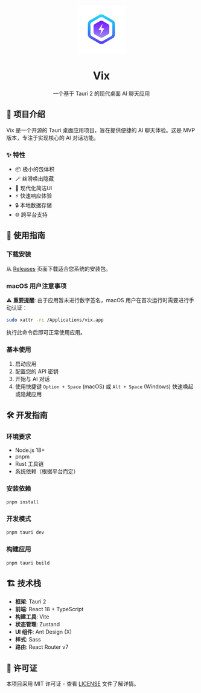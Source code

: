 <div align="center">
  <img src="src/assets/logo.png" alt="Vix Logo" width="128" height="128">
  <h1>Vix</h1>
  <p>一个基于 Tauri 2 的现代桌面 AI 聊天应用</p>
</div>

## 📖 项目介绍

Vix 是一个开源的 Tauri 桌面应用项目，旨在提供便捷的 AI 聊天体验。这是 MVP 版本，专注于实现核心的 AI 对话功能。

### ✨ 特性

- 📦 极小的包体积
- 🪄 丝滑唤出隐藏
- 🎨 现代化简洁UI
- ⚡ 快速响应体验
- 🔒 本地数据存储
- 🌐 跨平台支持


## 🚀 使用指南

### 下载安装

从 [Releases](https://github.com/VinkyDev/vix/releases) 页面下载适合您系统的安装包。

### macOS 用户注意事项

⚠️ **重要提醒**: 由于应用暂未进行数字签名，macOS 用户在首次运行时需要进行手动认证：

```bash
sudo xattr -rc /Applications/vix.app
```

执行此命令后即可正常使用应用。

### 基本使用

1. 启动应用
2. 配置您的 API 密钥
3. 开始与 AI 对话
4. 使用快捷键 `Option + Space` (macOS) 或 `Alt + Space` (Windows) 快速唤起或隐藏应用

## 🛠️ 开发指南

### 环境要求

- Node.js 18+
- pnpm
- Rust 工具链
- 系统依赖（根据平台而定）

### 安装依赖

```bash
pnpm install
```

### 开发模式

```bash
pnpm tauri dev
```

### 构建应用

```bash
pnpm tauri build
```

## 🏗️ 技术栈

- **框架**: Tauri 2
- **前端**: React 18 + TypeScript
- **构建工具**: Vite
- **状态管理**: Zustand
- **UI 组件**: Ant Design (X)
- **样式**: Sass
- **路由**: React Router v7

## 📄 许可证

本项目采用 MIT 许可证 - 查看 [LICENSE](LICENSE) 文件了解详情。

